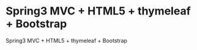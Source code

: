 Spring3 MVC + HTML5 + thymeleaf + Bootstrap
===============

Spring3 MVC + HTML5 + thymeleaf + Bootstrap
